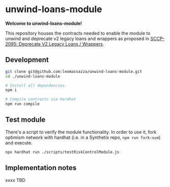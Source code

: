 # unwind-loans-module

**Welcome to unwind-loans-module!**

This repository houses the contracts needed to enable the module to unwind and deprecate v2 legacy loans and wrappers as proposed in [SCCP-2095: Deprecate V2 Legacy Loans / Wrappers](https://sips.synthetix.io/sips/sip-2095/).


## Development

```bash
git clone git@github.com:leomassazza/unwind-loans-module.git
cd ./unwind-loans-module

# Install all dependencies.
npm i 

# Compile contracts via Hardhat
npm run compile
```

## Test module

There's a script to verify the module functionality. In order to use it, fork optimism network with hardhat (i.e. in a Synthetix repo, `npm run fork:ovm`) and execute.

```bash
npx hardhat run ./scripts/testRiskControlModule.js
```

## Implementation notes

xxxx TBD

